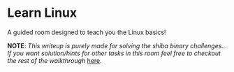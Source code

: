 # Learn Linux
A guided room designed to teach you the Linux basics!

__NOTE__: _This writeup is purely made for solving the shiba binary challenges... If you want solution/hints for other tasks in this room feel free to checkout the rest of the walkthrough_ [here](https://github.com/iParamjotSingh/WriteUps/tree/master/TryHackMe/Walkthroughs/Learn%20Linux).
